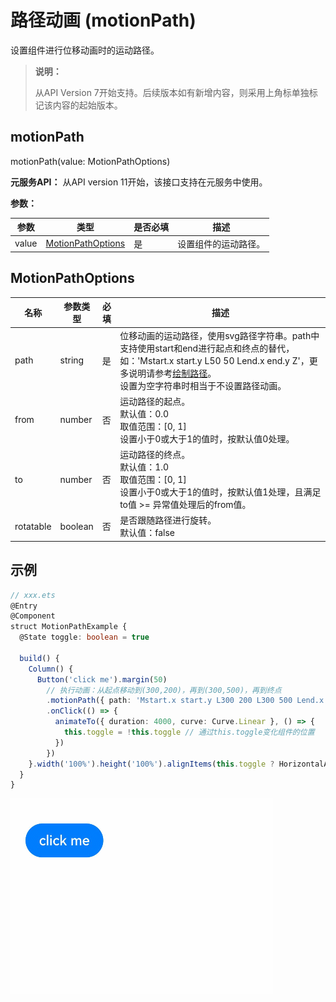 # 路径动画 (motionPath) 

设置组件进行位移动画时的运动路径。

>  **说明：**
>
> 从API Version 7开始支持。后续版本如有新增内容，则采用上角标单独标记该内容的起始版本。

## motionPath
motionPath(value: MotionPathOptions)

**元服务API：** 从API version 11开始，该接口支持在元服务中使用。

**参数：**

| 参数    | 类型                                | 是否必填 | 描述                                    |
| ----- | --------------------------------- | ---- | ------------------------------------- |
| value | [MotionPathOptions](#motionpathoptions) | 是    | 设置组件的运动路径。             |

## MotionPathOptions
| 名称 | 参数类型 | 必填 | 描述 |
| -------- | -------- | ---- | -------- |
| path                         | string                     | 是   | 位移动画的运动路径，使用svg路径字符串。path中支持使用start和end进行起点和终点的替代，如：'Mstart.x&nbsp;start.y&nbsp;L50&nbsp;50&nbsp;Lend.x&nbsp;end.y&nbsp;Z'，更多说明请参考[绘制路径](../../../ui/ui-js-components-svg-path.md)。<br/>设置为空字符串时相当于不设置路径动画。       |
| from                         | number                     | 否   | 运动路径的起点。<br/>默认值：0.0<br/>取值范围：[0, 1]<br/>设置小于0或大于1的值时，按默认值0处理。   |
| to                           | number                     | 否   | 运动路径的终点。<br/>默认值：1.0<br/>取值范围：[0, 1]<br/>设置小于0或大于1的值时，按默认值1处理，且满足to值 >= 异常值处理后的from值。   |
| rotatable                     | boolean                    | 否   | 是否跟随路径进行旋转。<br/>默认值：false   |


## 示例

```ts
// xxx.ets
@Entry
@Component
struct MotionPathExample {
  @State toggle: boolean = true

  build() {
    Column() {
      Button('click me').margin(50)
        // 执行动画：从起点移动到(300,200)，再到(300,500)，再到终点
        .motionPath({ path: 'Mstart.x start.y L300 200 L300 500 Lend.x end.y', from: 0.0, to: 1.0, rotatable: true })
        .onClick(() => {
          animateTo({ duration: 4000, curve: Curve.Linear }, () => {
            this.toggle = !this.toggle // 通过this.toggle变化组件的位置
          })
        })
    }.width('100%').height('100%').alignItems(this.toggle ? HorizontalAlign.Start : HorizontalAlign.Center)
  }
}
```

![zh-cn_image_0000001174104400](figures/zh-cn_image_0000001174104400.gif)

